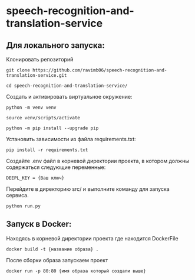 # speech-recognition-and-translation-service

## Для локального запуска:

  Клонировать репозиторий
  ```
  git clone https://github.com/ravimb06/speech-recognition-and-translation-service.git
  ```
  ```
  cd speech-recognition-and-translation-service/
  ```
  Cоздать и активировать виртуальное окружение:
  ```
  python -m venv venv
  ```
  ```
  source venv/scripts/activate
  ```
  ```
  python -m pip install --upgrade pip
  ```
  Установить зависимости из файла requirements.txt:
  ```
  pip install -r requirements.txt
  ```

  Создайте .env файл в корневой директории проекта, в котором должны содержаться следующие переменные:
  ```
  DEEPL_KEY = {Ваш ключ}
  ```

  Перейдите в директорию src/ и выполните команду для запуска сервиса.
  ```
  python run.py
  ```

## Запуск в Docker:
  
  Находясь в корневой директории проекта где находится DockerFile
  ```
  docker build -t {название образа} .
  ```
  После сборки образа запускаем проект
  ```
  docker run -p 80:80 {имя образа который создали выше}
  ```
